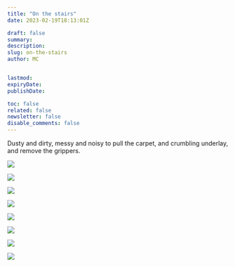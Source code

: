 ```yaml
---
title: "On the stairs"
date: 2023-02-19T18:13:01Z

draft: false
summary:
description:
slug: on-the-stairs
author: MC


lastmod:
expiryDate:
publishDate:

toc: false
related: false
newsletter: false
disable_comments: false
---
```

Dusty and dirty, messy and noisy to pull the carpet, and crumbling underlay, and remove the grippers.

![](/images/3679.jpeg)




![](/images/3680.jpeg)




![](/images/3681.jpeg)



![](/images/3682.jpeg)

![](/images/3683.jpeg)

![](/images/9737.jpeg)

![](/images/9736.jpeg)


![](/images/9738.jpeg)




